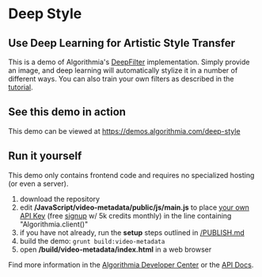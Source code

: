 # Deep Style

## Use Deep Learning for Artistic Style Transfer

This is a demo of Algorithmia's [DeepFilter](https://algorithmia.com/algorithms/deeplearning/DeepFilter) implementation.  Simply provide an image, and deep learning will automatically stylize it in a number of different ways.  You can also train your own filters as described in the [tutorial](http://blog.algorithmia.com/training-style-transfer-models/?ref=ghsamples).

## See this demo in action

This demo can be viewed at https://demos.algorithmia.com/deep-style

## Run it yourself

This demo only contains frontend code and requires no specialized hosting (or even a server).
1. download the repository
2. edit **/JavaScript/video-metadata/public/js/main.js** to place [your own API Key](https://algorithmia.com/user#credentials) (free [signup](https://algorithmia.com/?invite=ghsamples) w/ 5k credits monthly) in the line containing "Algorithmia.client()"
4. if you have not already, run the **setup** steps outlined in [/PUBLISH.md](../../PUBLISH.md)
5. build the demo: `grunt build:video-metadata`
6. open **/build/video-metadata/index.html** in a web browser

Find more information in the [Algorithmia Developer Center](http://developers.algorithmia.com) or the [API Docs](http://docs.algorithmia.com/).
